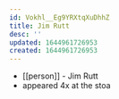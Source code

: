 ```yaml
---
id: Vokhl__Eg9YRXtqXuDhhZ
title: Jim Rutt
desc: ''
updated: 1644961726953
created: 1644961726953
---
```



- [[person]] - Jim Rutt
- appeared 4x at the stoa
